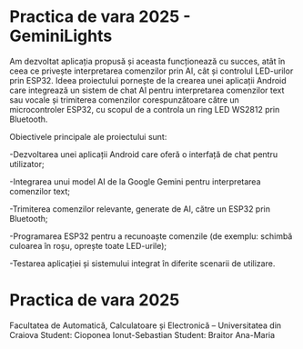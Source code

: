 # Practica de vara 2025 - GeminiLights
Am dezvoltat aplicația propusă și aceasta funcționează cu succes, atât în ceea ce privește interpretarea comenzilor prin AI, cât și controlul LED-urilor prin ESP32.
Ideea proiectului pornește de la crearea unei aplicații Android care integrează un sistem de chat AI pentru interpretarea comenzilor text sau vocale și trimiterea comenzilor corespunzătoare către un microcontroler ESP32, cu scopul de a controla un ring LED WS2812 prin Bluetooth.

Obiectivele principale ale proiectului sunt:

-Dezvoltarea unei aplicații Android care oferă o interfață de chat pentru utilizator;

-Integrarea unui model AI de la Google Gemini pentru interpretarea comenzilor text;

-Trimiterea comenzilor relevante, generate de AI, către un ESP32 prin Bluetooth;

-Programarea ESP32 pentru a recunoaște comenzile (de exemplu: schimbă culoarea în roșu, oprește toate LED-urile);

-Testarea aplicației și sistemului integrat în diferite scenarii de utilizare.

# Practica de vara 2025
Facultatea de Automatică, Calculatoare și Electronică – Universitatea din Craiova
Student: Cioponea Ionut-Sebastian
Student: Braitor Ana-Maria
